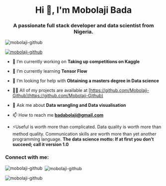 <h1 align="center">Hi 👋, I'm Mobolaji Bada</h1>
<h3 align="center">A passionate full stack developer and data scientist from Nigeria.</h3>

<p align="left"> <img src="https://komarev.com/ghpvc/?username=mobolaji-github&label=Profile%20views&color=0e75b6&style=flat" alt="mobolaji-github" /> </p>

<p align="left"> <a href="https://github.com/ryo-ma/github-profile-trophy"><img src="https://github-profile-trophy.vercel.app/?username=mobolaji-github" alt="mobolaji-github" /></a> </p>

- 🔭 I’m currently working on **Taking up competitions on Kaggle**

- 🌱 I’m currently learning **Tensor Flow**

- 🤝 I’m looking for help with **Obtaining a masters degree in Data science**

- 👨‍💻 All of my projects are available at [https://github.com/Mobolaji-Github](https://github.com/Mobolaji-Github)

- 💬 Ask me about **Data wrangling and Data visualisation**

- 📫 How to reach me **badabolaji@gmail.com**

- ⚡Useful is worth more than complicated. Data quality is worth more than method quality. Communication skills are worth more than yet another programming language. **The data science motto: If at first you don’t succeed; call it version 1.0**

<h3 align="left">Connect with me:</h3>
<p align="left">
</p>

<p><img align="left" src="https://github-readme-stats.vercel.app/api/top-langs?username=mobolaji-github&show_icons=true&locale=en&layout=compact" alt="mobolaji-github" /></p>

<p>&nbsp;<img align="center" src="https://github-readme-stats.vercel.app/api?username=mobolaji-github&show_icons=true&locale=en" alt="mobolaji-github" /></p>

<p><img align="center" src="https://github-readme-streak-stats.herokuapp.com/?user=mobolaji-github&" alt="mobolaji-github" /></p>
